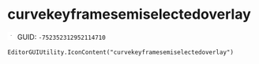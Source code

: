 # curvekeyframesemiselectedoverlay
![](/img/curvekeyframesemiselectedoverlay.png)
GUID: `-752352312952114710`
```
EditorGUIUtility.IconContent("curvekeyframesemiselectedoverlay")
```
